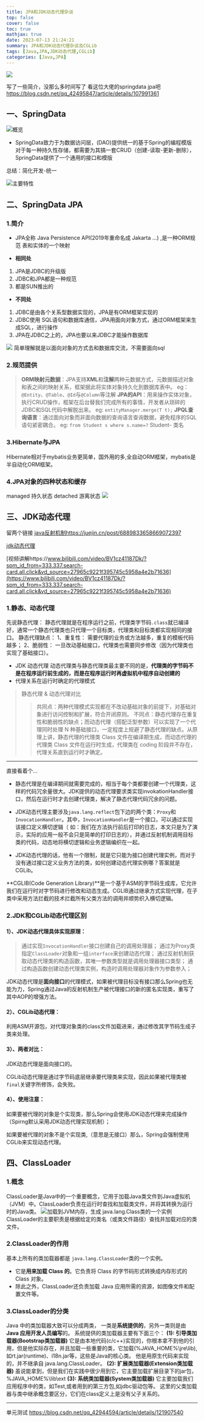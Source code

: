 ```yaml
---
title: JPA和JDK动态代理杂谈
top: false
cover: false
toc: true
mathjax: true
date: 2023-07-13 21:24:21
summary: JPA和JDK动态代理杂谈及CGLib
tags: [Java,JPA,JDK动态代理,CGLib]
categories: [Java,JPA]
---
```


![](./JPA/0-0.png)

写了一些简介，没那么多时间写了 看这位大佬的springdata jpa吧
https://blog.csdn.net/qq_42495847/article/details/107991361
## 一、SpringData
![概览](./JPA/1-1-0.png)
- SpringData致力于为数据访问层，(DAO)提供统一的基于Spring的编程模版
对于每一种持久性存储，都需要为其搞一套CRUD（创建-读取-更新-删除），SpringData提供了一个通用的接口和模版

总结：简化开发-统一

![主要特性](./JPA/1-1.png)

## 二、SpringData JPA
### 1.简介
- JPA全称 Java Persistence API(2019年重命名成 Jakarta ...) ,是一种ORM规范
表和实体的一个映射

- **相同处**
1. JPA是JDBC的升级版
2. JDBC和JPA都是一种规范
3. 都是SUN推出的

- **不同处**
1. JDBC是由各个关系型数据实现的，JPA是有ORM框架实现的
2. JDBC使用 SQL语句和数据库通信，JPA用面向对象方式，通过ORM框架来生成SQL，进行操作
3. JPA在JDBC之上的，JPA也要以来JDBC才能操作数据库

![](./JPA/2-1.png)
简单理解就是以面向对象的方式去和数据库交流，不需要面向sql

### 2.规范提供
>**ORM映射元数据**：JPA支持**XML**和**注解**两种元数据方式，元数据描述对象和表之间的映射关系，框架据此将实体对象持久化到数据库表中。
eg：`@Entity`、`@Table`、`@Id`与`@Column`等注解
**JPA的API**：用来操作实体对象，执行CRUD操作，框架在后台替我们完成所有的事情，开发者从琐碎的JDBC和SQL代码中解脱出来。
eg: `entityManager.merge(T t);`
**JPQL查询语言**：通过面向对象而非面向数据的查询语言查询数据，避免程序的SQL语句紧密耦合。
eg: `from Student s where s.name=?`   Student- 类名

### 3.Hibernate与JPA
Hibernate相对于mybatis业务更简单，国外用的多,全自动ORM框架，mybatis是半自动化ORM框架。

### 4.JPA对象的四种状态和缓存
managed 持久状态    detached 游离状态
![](./JPA/2-4-1.png)

## 三、JDK动态代理
留两个链接
[java反射机制https://juejin.cn/post/6889833658669072397](https://juejin.cn/post/6889833658669072397)

[jdk动态代理](https://juejin.cn/post/6974018412158664734)

[视频讲解https://www.bilibili.com/video/BV1cz41187Dk/?spm_id_from=333.337.search-card.all.click&vd_source=27965c9221f395745c5958a4e2b71636](https://www.bilibili.com/video/BV1cz41187Dk/?spm_id_from=333.337.search-card.all.click&vd_source=27965c9221f395745c5958a4e2b71636)
### 1.静态、动态代理
先说静态代理：
静态代理就是在程序运行之前，代理类字节码`.class`就已编译好，通常一个静态代理类也只代理一个目标类，代理类和目标类都实现相同的接口。
静态代理缺点：
1、重复性： 需要代理的业务或方法越多，重复的模板代码越多；
2、脆弱性： 一旦改动基础接口，代理类也需要同步修改（因为代理类也实现了基础接口）。
- JDK 动态代理
动态代理类与静态代理类最主要不同的是，**代理类的字节码不是在程序运行前生成的，而是在程序运行时再虚拟机中程序自动创建的**
- 代理关系在运行时确定的代理模式
>静态代理 & 动态代理对比
>>共同点：两种代理模式实现都在不改动基础对象的前提下，对基础对象进行访问控制和扩展，符合开闭原则。
不同点：静态代理存在重复性和脆弱性的缺点；而动态代理（搭配泛型参数）可以实现了一个代理同时处理 N 种基础接口，一定程度上规避了静态代理的缺点。从原理上讲，静态代理的代理类 Class 文件在编译期生成，而动态代理的代理类 Class 文件在运行时生成，代理类在 coding 阶段并不存在，代理关系直到运行时才确定。


---
直接看着个...
- 静态代理是在编译期间就需要完成的，相当于每个类都要创建一个代理类，这样的代码冗余量很大。JDK提供的动态代理要求类实现invokationHandler接口，然后在运行时才去创建代理类，解决了静态代理代码冗余的问题。

- JDK动态代理主要涉及`java.lang.reflect`包下边的两个类：`Proxy`和`InvocationHandler`。其中，`InvocationHandler`是一个接口，可以通过实现该接口定义横切逻辑（ 如：我们在方法执行前后打印的日志，本文只是为了演示，实际的应用一般不会只是简单的打印日志的），并通过反射机制调用目标类的代码，动态地将横切逻辑和业务逻辑编织在一起。

- JDK动态代理的话，他有一个限制，就是它只能为接口创建代理实例，而对于没有通过接口定义业务方法的类，如何创建动态代理实例哪？答案就是CGLib。

**CGLIB(Code Generation Library)**是一个基于ASM的字节码生成库，它允许我们在运行时对字节码进行修改和动态生成。CGLIB通过继承方式实现代理，在子类中采用方法拦截的技术拦截所有父类方法的调用并顺势织入横切逻辑。

### 2.JDK和CGLib动态代理区别

#### 1）、JDK动态代理具体实现原理：

>通过实现`InvocationHandler`接口创建自己的调用处理器；
通过为Proxy类指定`ClassLoader`对象和一组`interface`来创建动态代理；
通过反射机制获取动态代理类的构造函数，其唯一参数类型就是调用处理器接口类型；
通过构造函数创建动态代理类实例，构造时调用处理器对象作为参数参入；

JDK动态代理是**面向接口**的代理模式，如果被代理目标没有接口那么Spring也无能为力，Spring通过Java的反射机制生产被代理接口的新的匿名实现类，重写了其中AOP的增强方法。

#### 2）、CGLib动态代理：

利用ASM开源包，对代理对象类的class文件加载进来，通过修改其字节码生成子类来处理。

#### 3）、两者对比：

JDK动态代理是面向接口的。

CGLib动态代理是通过字节码底层继承要代理类来实现，因此如果被代理类被`final`关键字所修饰，会失败。

#### 4）、使用注意：

如果要被代理的对象是个实现类，那么Spring会使用JDK动态代理来完成操作（Spirng默认采用JDK动态代理实现机制）；

如果要被代理的对象不是个实现类,（意思是无接口）那么，Spring会强制使用CGLib来实现动态代理。

## 四、ClassLoader

### 1.概念
ClassLoader是Java中的一个重要概念，它用于加载Java类文件到Java虚拟机（JVM）中。ClassLoader负责在运行时查找和加载类文件，并将其转换为运行时的Java类。
![加载到JVM内存，生成 java.lang.Class类的一个实例](./JPA/4-1.png)
ClassLoader的主要职责是根据给定的类名（或类文件路径）查找并加载对应的类文件。

### 2.ClassLoader的作用
基本上所有的类加载器都是 `java.lang.ClassLoader`类的一个实例。

- 它是**用来加载 Class 的**。它负责将 Class 的字节码形式转换成内存形式的 Class 对象。
- 除此之外，ClassLoader还负责加载 Java 应用所需的资源，如图像文件和配置文件等。

### 3.ClassLoader的分类
Java 中的类加载器大致可以分成两类，
一类是**系统提供的**，另外一类则是由 **Java 应用开发人员编写**的。
系统提供的类加载器主要有下面三个：
**(1): 引导类加载器(Bootstrap类加载器)**
它是由本地代码(c/c++)实现的，你根本拿不到他的引用，但是他实际存在，并且加载一些重要的类，它加载(%JAVA_HOME%\jre\lib),如rt.jar(runtime)、i18n.jar等，这些是Java的核心类。 他是用原生代码来实现的，并不继承自 java.lang.ClassLoader。
**(2): 扩展类加载器(Extension类加载器)**
虽说能拿到，但是我们在实践中很少用到它，它主要加载扩展目录下的jar包， %JAVA_HOME%\lib\ext
**(3): 系统类加载器(System类加载器)**
它主要加载我们应用程序中的类，如Test,或者用到的第三方包,如jdbc驱动包等。
这里的父类加载器与类中继承概念要区分，它们在class定义上是没有父子关系的。 

---
单元测试
https://blog.csdn.net/qq_42944594/article/details/121907540